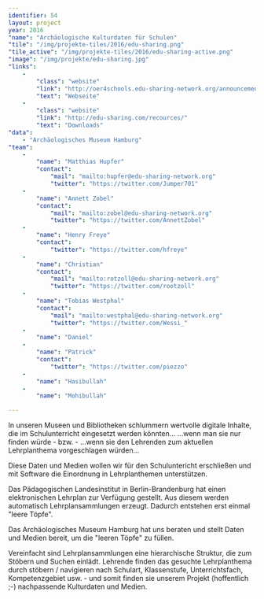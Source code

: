 ```yaml
---
identifier: 54
layout: project
year: 2016
"name": "Archäologische Kulturdaten für Schulen"
"tile": "/img/projekte-tiles/2016/edu-sharing.png"
"tile_active": "/img/projekte-tiles/2016/edu-sharing-active.png"
"image": "/img/projekte/edu-sharing.jpg"
"links":
    -
        "class": "website"
        "link": "http://oer4schools.edu-sharing-network.org/announcement/2-hackathon/"
        "text": "Webseite"
    -
        "class": "website"
        "link": "http://edu-sharing.com/recources/"
        "text": "Downloads"
"data":
    - "Archäologisches Museum Hamburg"
"team":
    -
        "name": "Matthias Hupfer"
        "contact":
            "mail": "mailto:hupfer@edu-sharing-network.org"
            "twitter": "https://twitter.com/Jumper701"
    -
        "name": "Annett Zobel"
        "contact":
            "mail": "mailto:zobel@edu-sharing-network.org"
            "twitter": "https://twitter.com/AnnettZobel"
    -
        "name": "Henry Freye"
        "contact":
            "twitter": "https://twitter.com/hfreye"
    -
        "name": "Christian"
        "contact":
            "mail": "mailto:rotzoll@edu-sharing-network.org"
            "twitter": "https://twitter.com/rootzoll"
    -
        "name": "Tobias Westphal"
        "contact":
            "mail": "mailto:westphal@edu-sharing-network.org"
            "twitter": "https://twitter.com/Wessi_"
    -
        "name": "Daniel"
    -
        "name": "Patrick"
        "contact":
            "twitter": "https://twitter.com/piezzo"
    -
        "name": "Hasibullah"
    -
        "name": "Mohibullah"

---
```

In unseren Museen und Bibliotheken schlummern wertvolle digitale Inhalte, die im Schulunterricht eingesetzt werden könnten... ...wenn man sie nur finden würde - bzw. - ...wenn sie den Lehrenden zum aktuellen Lehrplanthema vorgeschlagen würden...

Diese Daten und Medien wollen wir für den Schuluntericht erschließen und mit Software die Einordnung in Lehrplanthemen unterstützen.

Das Pädagogischen Landesinstitut in Berlin-Brandenburg hat einen elektronischen Lehrplan zur Verfügung gestellt. Aus diesem werden automatisch Lehrplansammlungen erzeugt. Dadurch entstehen erst einmal "leere Töpfe".

Das Archäologisches Museum Hamburg hat uns beraten und stellt Daten und Medien bereit, um die "leeren Töpfe" zu füllen.

Vereinfacht sind Lehrplansammlungen eine hierarchische Struktur, die zum Stöbern und Suchen einlädt. Lehrende finden das gesuchte Lehrplanthema durch stöbern / navigieren nach Schulart, Klassenstufe, Unterrichtsfach, Kompetenzgebiet usw. - und somit finden sie unserem Projekt (hoffentlich ;-) nachpassende Kulturdaten und Medien.
